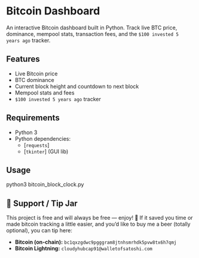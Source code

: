 # Bitcoin Dashboard

An interactive Bitcoin dashboard built in Python. Track live BTC price, dominance, mempool stats, transaction fees, and the `$100 invested 5 years ago` tracker.


## Features
- Live Bitcoin price
- BTC dominance
- Current block height and countdown to next block
- Mempool stats and fees
- `$100 invested 5 years ago` tracker

## Requirements
- Python 3
- Python dependencies:
  - [`requests`]
  - [`tkinter`] (GUI lib)

## Usage
python3 bitcoin_block_clock.py

## 🍻 Support / Tip Jar

This project is free and will always be free — enjoy! 🙂
If it saved you time or made bitcoin tracking a little easier, and you’d like to buy me a beer (totally optional), you can tip here:

- **Bitcoin (on-chain):** `bc1qxzgdwc9pgggram8jtnhsmrhdk5pvw8tx6h7qmj`
- **Bitcoin Lightning:** `cloudyhubcap91@walletofsatoshi.com`
